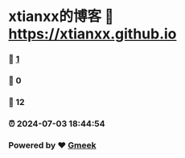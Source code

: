 # xtianxx的博客 :link: https://xtianxx.github.io 
### :page_facing_up: [1](https://xtianxx.github.io/tag.html) 
### :speech_balloon: 0 
### :hibiscus: 12 
### :alarm_clock: 2024-07-03 18:44:54 
### Powered by :heart: [Gmeek](https://github.com/Meekdai/Gmeek)
